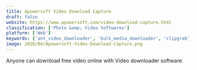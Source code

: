 ```yaml
---
title: Apowersoft Video Download Capture
draft: false 
website: https://www.apowersoft.com/video-download-capture.html
classification: ['Photo &amp; Video Softwares']
platform: ['Web']
keywords: ['ant_video_downloader', 'bulk_media_downloader', 'clipgrab', 'freemake_video_converter', 'fresh_video_downloader', 'pastylink', 'savevideo.me', 'tubeninja.net', 'tubeoffline', 'video_downloadhelper', 'video-dl']
image: 2020/04/Apowersoft-Video-Download-Capture.png
---
```

Anyone can download free video online with Video downloader software.